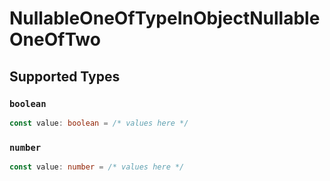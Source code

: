 # NullableOneOfTypeInObjectNullableOneOfTwo


## Supported Types

### `boolean`

```typescript
const value: boolean = /* values here */
```

### `number`

```typescript
const value: number = /* values here */
```

